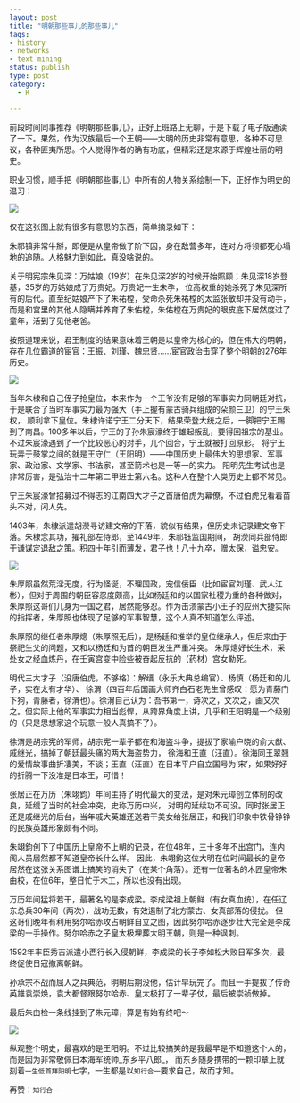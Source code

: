 ```yaml
--- 
layout: post
title: "明朝那些事儿的那些事儿"
tags: 
- history
- networks
- text mining
status: publish
type: post
category:
  - R

---
```

前段时间同事推荐《明朝那些事儿》，正好上班路上无聊，于是下载了电子版通读了一下。果然，作为汉族最后一个王朝——大明的历史非常有意思，各种不可思议，各种匪夷所思。个人觉得作者的确有功底，但精彩还是来源于辉煌壮丽的明史。


职业习惯，顺手把《明朝那些事儿》中所有的人物关系绘制一下，正好作为明史的温习：


![](http://i.imgur.com/TBErR.png)


仅在这张图上就有很多有意思的东西，简单摘录如下：


朱祁镇非常牛掰，即便是从皇帝做了阶下囚，身在敌营多年，连对方将领都死心塌地的追随。人格魅力到如此，真没啥说的。


关于明宪宗朱见深：万姑娘（19岁）在朱见深2岁的时候开始照顾；朱见深18岁登基，35岁的万姑娘成了万贵妃。万贵妃一生未孕，
位高权重的她杀死了朱见深所有的后代。直至纪姑娘产下了朱祐樘，受命杀死朱祐樘的太监张敏却并没有动手，
而是和宫里的其他人隐瞒并养育了朱佑樘，朱佑樘在万贵妃的眼皮底下居然度过了童年，活到了见他老爸。


按照道理来说，君王制度的结果意味着王朝是以皇帝为核心的，但在伟大的明朝，存在几位霸道的宦官：王振、刘瑾、魏忠贤……宦官政治击穿了整个明朝的276年历史。


![](http://i.imgur.com/LZaSc.png)


当年朱棣和自己侄子抢皇位，本来作为一个王爷没有足够的军事实力同朝廷对抗，于是联合了当时军事实力最为强大（手上握有蒙古骑兵组成的朵颜三卫）的宁王朱权，
顺利拿下皇位。朱棣许诺宁王二分天下，结果荣登大统之后，一脚把宁王踢到了南昌。100多年以后，宁王的子孙朱宸濠终于雄起叛乱，要得回祖宗的基业。
不过朱宸濠遇到了一个比较恶心的对手，几个回合，宁王就被打回原形。
将宁王玩弄于鼓掌之间的就是王守仁（王阳明）——中国历史上最伟大的思想家、军事家、政治家、文学家、书法家，甚至箭术也是一等一的实力。
阳明先生考试也是非常厉害，是弘治十二年第二甲进士第六名。这种人在整个人类历史上都不常见。


宁王朱宸濠曾招募过不得志的江南四大才子之首唐伯虎为幕僚，不过伯虎兄看着苗头不对，闪人先。


1403年，朱棣派遣胡濙寻访建文帝的下落，貌似有结果，但历史未记录建文帝下落。朱棣念其功，擢礼部左侍郎，至1449年，朱祁钰监国期间，
胡濙同兵部侍郎于谦谋定退敌之策。积四十年引而薄发，君子也！八十九卒，赠太保，谥忠安。


![](http://i.imgur.com/1aLV0.png)


朱厚照虽然荒淫无度，行为怪诞，不理国政，宠信佞臣（比如宦官刘瑾、武人江彬），但对于周围的朝臣容忍度颇高，比如杨廷和的以国家社稷为重的各种做对，
朱厚照这哥们儿身为一国之君，居然能够忍。作为击溃蒙古小王子的应州大捷实际的指挥者，朱厚照也体现了足够的军事智慧，这个人真不知道怎么评述。


朱厚照的继任者朱厚熜（朱厚照无后），是杨廷和推举的皇位继承人，但后来由于祭祀生父的问题，又和以杨廷和为首的朝臣发生严重冲突。
朱厚熜好长生术，采处女之经血炼丹，在壬寅宫变中险些被奋起反抗的（药材）宫女勒死。


明代三大才子（没唐伯虎，不够格）：解缙（永乐大典总编官）、杨慎（杨廷和的儿子，实在太有才华）、
徐渭（四百年后国画大师齐白石老先生曾感叹：愿为青藤门下狗，青藤者，徐渭也）。徐渭自己认为：吾书第一，诗次之，文次之，画又次之。但实际上他的军事实力相当彪悍，从跨界角度上讲，几乎和王阳明是一个级别的（只是思想家这个玩意一般人真搞不了）。</li>


徐渭是胡宗宪的军师，胡宗宪一辈子都在和海盗斗争，提拔了家喻户晓的俞大猷、戚继光，搞掉了朝廷最头痛的两大海盗势力，
徐海和王直（汪直）。徐海同王翠翘的爱情故事曲折凄美，不谈；王直（汪直）在日本平户自立国号为‘宋’，如果好好的折腾一下没准是日本王，可惜！


张居正在万历（朱翊鈞）年间主持了明代最大的变法，是对朱元璋创立体制的改良，延缓了当时的社会冲突，史称万历中兴，
对明的延续功不可没。同时张居正还是戚继光的后台，当年戚大英雄还送若干美女给张居正，和我们印象中铁骨铮铮的民族英雄形象颇有不同。


朱翊鈞创下了中国历上皇帝不上朝的记录，在位48年，三十多年不出宫门，连内阁人员居然都不知道皇帝长什么样。
因此，朱翊鈞这位大明在位时间最长的皇帝居然在这张关系图谱上搞笑的消失了（在某个角落）。还有一位著名的木匠皇帝朱由校，在位6年，整日忙于木工，所以也没有出现。


万历年间猛将若干，最著名的是李成梁。李成梁祖上朝鲜（有女真血统），在任辽东总兵30年间（两次），战功无数，有效遏制了北方蒙古、女真部落的侵扰。
但这哥们晚年有利用努尔哈赤攻占朝鲜自立之图，因此努尔哈赤逐步壮大完全是李成梁的一手操作。努尔哈赤之子皇太极埋葬大明王朝，则是一种讽刺。


1592年丰臣秀吉派遣小西行长入侵朝鲜，李成梁的长子李如松大败日军多次，最终促使日寇撤离朝鲜。


孙承宗不战而屈人之兵典范，明朝后期没他，估计早玩完了。而且一手提拔了传奇英雄袁崇焕，袁大都督跟努尔哈赤、皇太极打了一辈子仗，最后被崇祯做掉。


最后朱由检一条线挂到了朱元璋，算是有始有终吧～


![](http://i.imgur.com/rccQJ.png)


纵观整个明史，最喜欢的是王阳明。不过比较搞笑的是我最早是不知道这个人的，而是因为非常敬佩日本海军统帅_东乡平八郎_，
而东乡随身携带的一颗印章上就刻着`一生低首拜阳明`七字，一生都是以`知行合一`要求自己，故而才知。


再赞：`知行合一`
